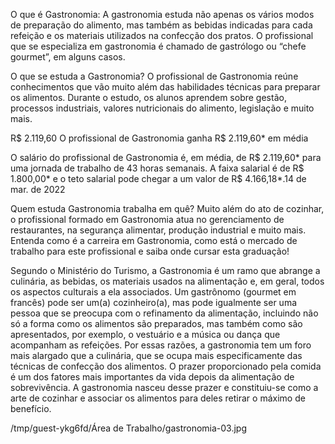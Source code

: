 <!DOCTYPE html>
<html>
<head>
<title> Gstronomia </title>
<P>O que é Gastronomia:
A gastronomia estuda não apenas os vários modos de preparação do alimento,
mas também as bebidas indicadas para cada refeição e os materiais utilizados
 na confecção dos pratos. O profissional que se especializa em gastronomia é 
 chamado de gastrólogo ou “chefe gourmet”, em alguns casos. </p>
<P> O que se estuda a Gastronomia?
O profissional de Gastronomia reúne conhecimentos que vão muito além das habilidades
 técnicas para preparar os alimentos. Durante o estudo, os alunos aprendem sobre gestão, 
 processos industriais, valores nutricionais do alimento, legislação e muito mais.</p>
<p>
R$ 2.119,60
O profissional de Gastronomia ganha R$ 2.119,60* em média

O salário do profissional de Gastronomia é, em média, de R$ 2.119,60*
 para uma jornada de trabalho de 43 horas semanais. A faixa salarial é de R$ 1.800,00* e o
 teto salarial pode chegar a um valor de R$ 4.166,18*.14 de mar. de 2022    </p>
 <p>Quem estuda Gastronomia trabalha em quê?
Muito além do ato de cozinhar, o profissional formado em Gastronomia atua no gerenciamento de restaurantes, 
na segurança alimentar, produção industrial e muito mais.
 Entenda como é a carreira em Gastronomia, como está o mercado de trabalho para este profissional e
  saiba onde cursar esta graduação!    </p>
<p>Segundo o Ministério do Turismo, a Gastronomia é um ramo que abrange a culinária, as bebidas,
 os materiais usados na alimentação e, em geral, todos os aspectos culturais a ela associados. Um gastrônomo
  (gourmet em francês) pode ser um(a) cozinheiro(a), mas pode igualmente ser uma pessoa que se preocupa com o
   refinamento da alimentação,
 incluindo não só a forma como os alimentos são preparados, mas também como são apresentados,
  por exemplo, o vestuário e a música ou dança que acompanham as refeições. Por essas razões,
   a gastronomia tem um foro mais alargado que a culinária, que se ocupa mais especificamente das técnicas de
    confecção dos alimentos. O prazer proporcionado pela comida é um dos fatores mais importantes da vida depois da 
    alimentação de sobrevivência. A gastronomia nasceu desse prazer e constituiu-se como a arte de cozinhar e 
    associar os alimentos para deles retirar o máximo de benefício.  </p>
    <p> </p>
    <img>/tmp/guest-ykg6fd/Área de Trabalho/gastronomia-03.jpg</img>
    
